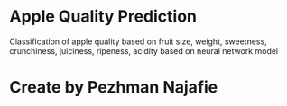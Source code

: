 # Apple Quality Prediction
 Classification of apple quality based on fruit size, weight, sweetness, crunchiness, juiciness, ripeness, acidity based on neural network model

 # Create by Pezhman Najafie
